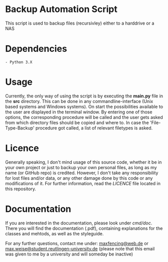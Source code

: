
# Backup Automation Script
This script is used to backup files (recursivley) either to a harddrive or a NAS

# Dependencies
    - Python 3.X

# Usage
Currently, the only way of using the script is by executing the **main.py**
file in the **src** directory. This can be done in any commandline-interface
(Unix based systems and Windows systems). 
On start the possibilities available to the user are displayed in the terminal window. By entering one of those options, the corresponding procedure will be called and the user gets asked from which directory files should be copied and where to. In case the 'File-Type-Backup' procedure got called, a list of relevant filetypes is asked. 

# Licence
Generally speaking, I don't mind usage of this source code, whether it be in
your own project or just to backup your own personal files, as long as my name
(or GitHub repo) is credited. However, I don't take any responsibility for lost
files and/or data, or any other damage done by this code or any modifications
of it.
For further information, read the *LICENCE* file located in this repository.

# Documentation
If you are interested in the documentation, please look under *cmd/doc*. There
you will find the documentation (.pdf), containing explanations for the classes
and mehtods, as well as the styleguide. 

For any further questions, contact me under:
maxfencing@web.de or
max.weise@student.reutlingen-university.de 	(please note that this email was given to me by a university and will someday be inactive)

